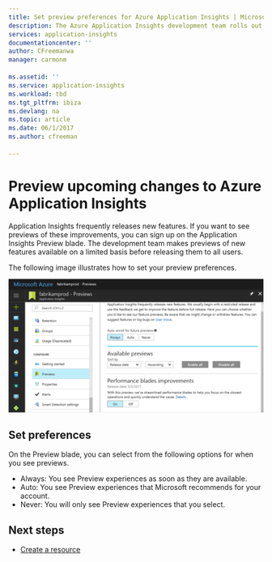 ```yaml
---
title: Set preview preferences for Azure Application Insights | Microsoft Docs
description: The Azure Application Insights development team rolls out new experiences. You can set which new experiences you want to preview in the Azure portal.
services: application-insights
documentationcenter: ''
author: CFreemanwa
manager: carmonm

ms.assetid: ''
ms.service: application-insights
ms.workload: tbd
ms.tgt_pltfrm: ibiza
ms.devlang: na
ms.topic: article
ms.date: 06/1/2017
ms.author: cfreeman

---
```

# Preview upcoming changes to Azure Application Insights 

Application Insights frequently releases new features. If you want to see previews of these improvements, you can sign up on the Application Insights Preview blade.  The development team makes previews of new features available on a limited basis before releasing them to all users. 

The following image illustrates how to set your preview preferences.

![Application Insights Preview blade](./media/app-insights-preview/preview.png)

## Set preferences

On the Preview blade, you can select from the following options for when you see previews.

- Always: You see Preview experiences as soon as they are available.
- Auto: You see Preview experiences that Microsoft recommends for your account. 
- Never: You will only see Preview experiences that you select. 

## Next steps

- [Create a resource](app-insights-create-new-resource.md)
